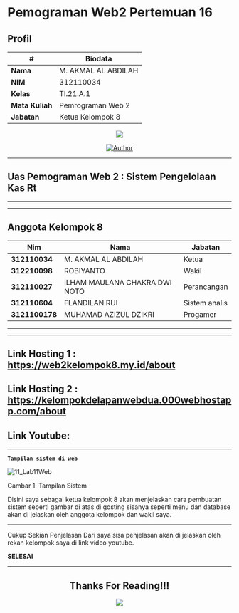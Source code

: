 # Pemograman Web2 Pertemuan 16

## Profil
| #               | Biodata                      |
| --------------- | ---------------------------- |
| **Nama**        | M. AKMAL AL ABDILAH          |
| **NIM**         | 312110034                    |
| **Kelas**       | TI.21.A.1                    |
| **Mata Kuliah** | Pemrograman Web 2            |
| **Jabatan**     | Ketua Kelompok 8             |

<p align="center">
 <img src="https://user-images.githubusercontent.com/91085882/137566814-9c8c078c-1c3e-475c-b23d-7f4922f74beb.gif"/>
</p>
<p align="center">
<a href="https://github.com/akmalabdilah"><img title="Author" src="https://img.shields.io/discord/102860784329052160?color=BLUE&label=M.%20AKMAL%20AL%20ABDILAH1&logo=GITHUB&logoColor=BLACK&style=plastic"></a>
<p align="center">



<hr>

## Uas Pemograman Web 2 : Sistem Pengelolaan Kas Rt

<hr>

<hr>

## Anggota Kelompok 8
| Nim              | Nama                          | Jabatan        |
| ---------------- | ----------------------------- | -------------- |
| **312110034**    | M. AKMAL AL ABDILAH           | Ketua          |
| **312210098**    | ROBIYANTO                     | Wakil          |
| **312110027**    | ILHAM MAULANA CHAKRA DWI NOTO | Perancangan    |
| **312110604**    | FLANDILAN RUI                 | Sistem analis  |
| **3121100178**   | MUHAMAD AZIZUL DZIKRI         | Progamer       |

<hr>

<hr>

## Link Hosting 1 : https://web2kelompok8.my.id/about 
## Link Hosting 2 : https://kelompokdelapanwebdua.000webhostapp.com/about
## Link Youtube: 

<hr>
 
 **`Tampilan sistem di web`**
 

![11_Lab11Web](Gambar/1.png)

Gambar 1. Tampilan Sistem


<p>
Disini saya sebagai ketua kelompok 8 akan menjelaskan cara pembuatan sistem seperti gambar di atas di gosting  sisanya seperti menu dan database akan di jelaskan oleh anggota kelompok dan wakil saya.
</p>




  <hr>
  
  Cukup Sekian Penjelasan Dari saya sisa penjelasan akan di jelaskan oleh rekan kelompok saya di link video youtube.
  
  **SELESAI**
  <hr>

<div>
<h2 align="center">Thanks For Reading!!!</h2>
<div align="center">
<img src="https://user-images.githubusercontent.com/91085882/222731693-24383140-7623-4e7a-a528-6621380b7be8.gif">


